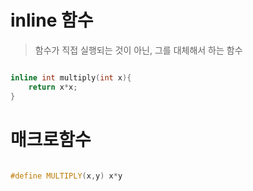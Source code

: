 # inline 함수

> 함수가 직접 실행되는 것이 아닌, 그를 대체해서 하는 함수

```cpp

inline int multiply(int x){
    return x*x;
}

```


# 매크로함수

```cpp

#define MULTIPLY(x,y) x*y

```